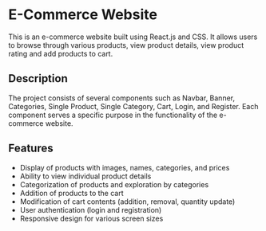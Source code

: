 # E-Commerce Website

This is an e-commerce website built using React.js and CSS. It allows users to browse through various products, view product details, view product rating and add products to cart.

## Description

The project consists of several components such as Navbar, Banner, Categories, Single Product, Single Category, Cart, Login, and Register. Each component serves a specific purpose in the functionality of the e-commerce website.

## Features

- Display of products with images, names, categories, and prices
- Ability to view individual product details
- Categorization of products and exploration by categories
- Addition of products to the cart
- Modification of cart contents (addition, removal, quantity update)
- User authentication (login and registration)
- Responsive design for various screen sizes
